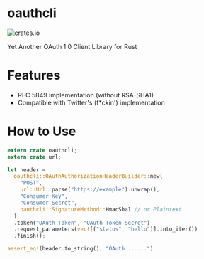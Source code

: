 # oauthcli
![crates.io](https://img.shields.io/crates/v/oauthcli.svg)

Yet Another OAuth 1.0 Client Library for Rust

# Features
- RFC 5849 implementation (without RSA-SHA1)
- Compatible with Twitter's (f*ckin') implementation

# How to Use
```rust
extern crate oauthcli;
extern crate url;

let header =
  oauthcli::OAuthAuthorizationHeaderBuilder::new(
    "POST",
    url::Url::parse("https://example").unwrap(),
    "Consumer Key",
    "Consumer Secret",
    oauthcli::SignatureMethod::HmacSha1 // or Plaintext
  )
  .token("OAuth Token", "OAuth Token Secret")
  .request_parameters(vec![("status", "hello")].into_iter())
  .finish();

assert_eq!(header.to_string(), "OAuth ......")
```
